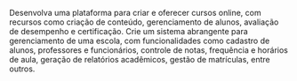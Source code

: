 Desenvolva uma plataforma para criar e oferecer cursos online, com recursos como criação de conteúdo, gerenciamento de alunos, avaliação de desempenho e certificação.
Crie um sistema abrangente para gerenciamento de uma escola, com funcionalidades como cadastro de alunos, professores e funcionários, controle de notas, frequência e horários de aula, geração de relatórios acadêmicos, gestão de matrículas, entre outros.
